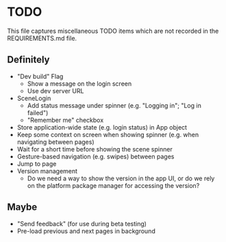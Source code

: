 # TODO

This file captures miscellaneous TODO items which are not recorded in the REQUIREMENTS.md file.

## Definitely

* "Dev build" Flag
   * Show a message on the login screen
   * Use dev server URL
* SceneLogin
   * Add status message under spinner (e.g. "Logging in"; "Log in failed")
   * "Remember me" checkbox
* Store application-wide state (e.g. login status) in App object
* Keep some context on screen when showing spinner (e.g. when navigating between pages)
* Wait for a short time before showing the scene spinner
* Gesture-based navigation (e.g. swipes) between pages
* Jump to page
* Version management
   * Do we need a way to show the version in the app UI, or do we rely on the platform package manager for accessing the version?

## Maybe

* "Send feedback" (for use during beta testing)
* Pre-load previous and next pages in background
